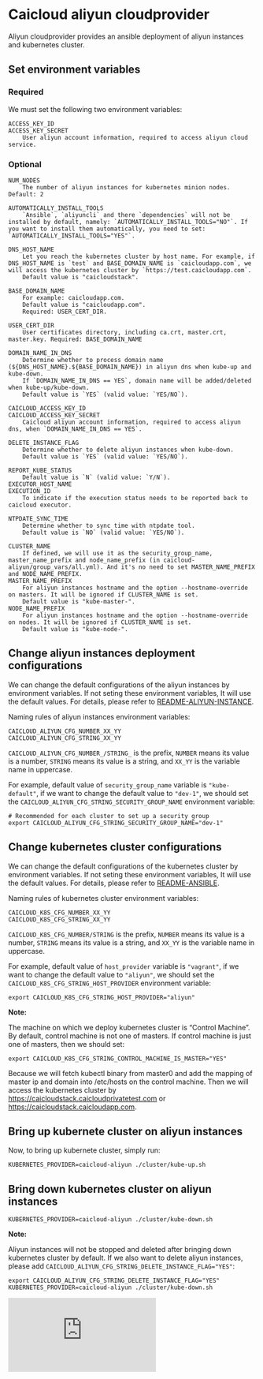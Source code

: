 # Caicloud aliyun cloudprovider

Aliyun cloudprovider provides an ansible deployment of aliyun instances and kubernetes cluster.

## Set environment variables

### Required
We must set the following two environment variables:
```
ACCESS_KEY_ID
ACCESS_KEY_SECRET
    User aliyun account information, required to access aliyun cloud service.
```

### Optional

```
NUM_NODES
    The number of aliyun instances for kubernetes minion nodes. Default: 2

AUTOMATICALLY_INSTALL_TOOLS
    `Ansible`, `aliyuncli` and there `dependencies` will not be installed by default, namely: `AUTOMATICALLY_INSTALL_TOOLS="NO"`. If you want to install them automatically, you need to set: `AUTOMATICALLY_INSTALL_TOOLS="YES"`.

DNS_HOST_NAME
    Let you reach the kubernetes cluster by host name. For example, if DNS_HOST_NAME is `test` and BASE_DOMAIN_NAME is `caicloudapp.com`, we will access the kubernetes cluster by `https://test.caicloudapp.com`.
    Default value is "caicloudstack".

BASE_DOMAIN_NAME
    For example: caicloudapp.com.
    Default value is "caicloudapp.com".
    Required: USER_CERT_DIR.

USER_CERT_DIR
    User certificates directory, including ca.crt, master.crt, master.key. Required: BASE_DOMAIN_NAME

DOMAIN_NAME_IN_DNS
    Determine whether to process domain name (${DNS_HOST_NAME}.${BASE_DOMAIN_NAME}) in aliyun dns when kube-up and kube-down.
    If `DOMAIN_NAME_IN_DNS == YES`, domain name will be added/deleted when kube-up/kube-down.
    Default value is `YES` (valid value: `YES/NO`).

CAICLOUD_ACCESS_KEY_ID
CAICLOUD_ACCESS_KEY_SECRET
    Caicloud aliyun account information, required to access aliyun dns, when `DOMAIN_NAME_IN_DNS == YES`.

DELETE_INSTANCE_FLAG
    Determine whether to delete aliyun instances when kube-down.
    Default value is `YES` (valid value: `YES/NO`).

REPORT_KUBE_STATUS
    Default value is `N` (valid value: `Y/N`).
EXECUTOR_HOST_NAME
EXECUTION_ID
    To indicate if the execution status needs to be reported back to caicloud executor.

NTPDATE_SYNC_TIME
    Determine whether to sync time with ntpdate tool.
    Default value is `NO` (valid value: `YES/NO`).

CLUSTER_NAME
    If defined, we will use it as the security_group_name, master_name_prefix and node_name_prefix (in caicloud-aliyun/group_vars/all.yml). And it's no need to set MASTER_NAME_PREFIX and NODE_NAME_PREFIX.
MASTER_NAME_PREFIX
    For aliyun instances hostname and the option --hostname-override on masters. It will be ignored if CLUSTER_NAME is set.
    Default value is "kube-master-".
NODE_NAME_PREFIX
    For aliyun instances hostname and the option --hostname-override on nodes. It will be ignored if CLUSTER_NAME is set.
    Default value is "kube-node-".
```

## Change aliyun instances deployment configurations

We can change the default configurations of the aliyun instances by environment variables. If not seting these environment variables, It will use the default values. For details, please refer to [README-ALIYUN-INSTANCE](README-ALIYUN-INSTANCE.md).

Naming rules of aliyun instances environment variables:
```
CAICLOUD_ALIYUN_CFG_NUMBER_XX_YY
CAICLOUD_ALIYUN_CFG_STRING_XX_YY
```

`CAICLOUD_ALIYUN_CFG_NUMBER_/STRING_` is the prefix, `NUMBER` means its value is a number, `STRING` means its value is a string, and `XX_YY` is the variable name in uppercase.

For example, default value of `security_group_name` variable is `"kube-default"`, if we want to change the default value to `"dev-1"`, we should set the `CAICLOUD_ALIYUN_CFG_STRING_SECURITY_GROUP_NAME` environment variable:
```
# Recommended for each cluster to set up a security group
export CAICLOUD_ALIYUN_CFG_STRING_SECURITY_GROUP_NAME="dev-1"
```

## Change kubernetes cluster configurations

We can change the default configurations of the kubernetes cluster by environment variables. If not seting these environment variables, It will use the default values. For details, please refer to [README-ANSIBLE](../caicloud-ansible/README-ANSIBLE.md).

Naming rules of kubernetes cluster environment variables:
```
CAICLOUD_K8S_CFG_NUMBER_XX_YY
CAICLOUD_K8S_CFG_STRING_XX_YY
```

`CAICLOUD_K8S_CFG_NUMBER/STRING` is the prefix, `NUMBER` means its value is a number, `STRING` means its value is a string, and `XX_YY` is the variable name in uppercase.

For example, default value of `host_provider` variable is `"vagrant"`, if we want to change the default value to `"aliyun"`, we should set the `CAICLOUD_K8S_CFG_STRING_HOST_PROVIDER` environment variable:
```
export CAICLOUD_K8S_CFG_STRING_HOST_PROVIDER="aliyun"
```

**Note:**

The machine on which we deploy kubernetes cluster is “Control Machine”. By default, control machine is not one of masters. If control machine is just one of masters, then we should set:
```
export CAICLOUD_K8S_CFG_STRING_CONTROL_MACHINE_IS_MASTER="YES"
```

Because we will fetch kubectl binary from master0 and add the mapping of master ip and domain into /etc/hosts on the control machine. Then we will access the kubernetes cluster by https://caicloudstack.caicloudprivatetest.com or https://caicloudstack.caicloudapp.com.

## Bring up kubernete cluster on aliyun instances

Now, to bring up kubernete cluster, simply run:
```
KUBERNETES_PROVIDER=caicloud-aliyun ./cluster/kube-up.sh
```

## Bring down kubernetes cluster on aliyun instances

```
KUBERNETES_PROVIDER=caicloud-aliyun ./cluster/kube-down.sh
```

**Note:**

Aliyun instances will not be stopped and deleted after bringing down kubernetes cluster by default. If we also want to delete aliyun instances, please add `CAICLOUD_ALIYUN_CFG_STRING_DELETE_INSTANCE_FLAG="YES"`:

```
export CAICLOUD_ALIYUN_CFG_STRING_DELETE_INSTANCE_FLAG="YES"
KUBERNETES_PROVIDER=caicloud-aliyun ./cluster/kube-down.sh
```


[![Analytics](https://kubernetes-site.appspot.com/UA-36037335-10/GitHub/cluster/caicloud-aliyun/README.md?pixel)]()
